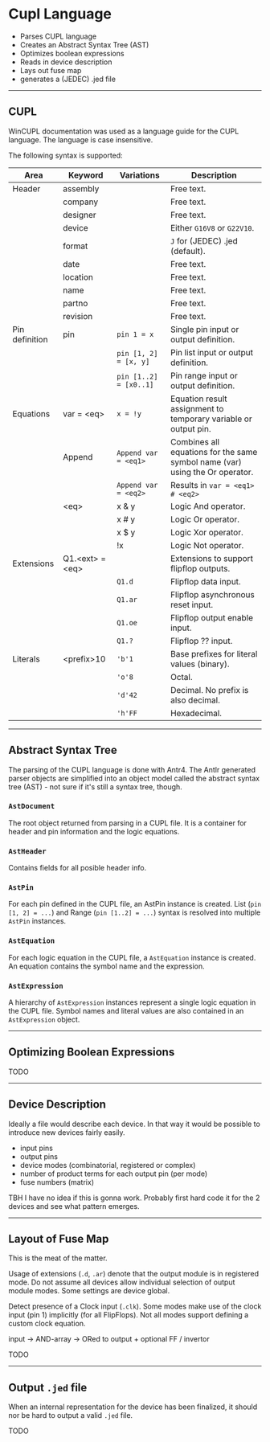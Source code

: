 # Cupl Language

- Parses CUPL language
- Creates an Abstract Syntax Tree (AST)
- Optimizes boolean expressions
- Reads in device description
- Lays out fuse map
- generates a (JEDEC) .jed file

---

## CUPL

WinCUPL documentation was used as a language guide for the CUPL language.
The language is case insensitive.

The following syntax is supported:

| Area | Keyword | Variations | Description |
| -- | -- | -- | -- |
| Header | assembly | | Free text. |
| | company | | Free text. |
| | designer | | Free text. |
| | device | | Either `G16V8` or `G22V10`. |
| | format | | `J` for (JEDEC) .jed (default). |
| | date | | Free text. |
| | location | | Free text. |
| | name | | Free text. |
| | partno | | Free text. |
| | revision | | Free text. |
| Pin definition | pin | `pin 1 = x` | Single pin input or output definition. |
| | | `pin [1, 2] = [x, y]` | Pin list input or output definition. |
| | | `pin [1..2] = [x0..1]` | Pin range input or output definition. |
| Equations | var = \<eq> | `x = !y` | Equation result assignment to temporary variable or output pin. |
| | Append | `Append var = <eq1>` | Combines all equations for the same symbol name (var) using the Or operator. |
| | | `Append var = <eq2>` | Results in `var = <eq1> # <eq2>` |
| | \<eq> | x & y | Logic And operator. |
| | | x # y | Logic Or operator. |
| | | x $ y | Logic Xor operator. |
| | | !x | Logic Not operator. |
| Extensions | Q1.\<ext> = \<eq> | | Extensions to support flipflop outputs. |
| | | `Q1.d` | Flipflop data input. |
| | | `Q1.ar` | Flipflop asynchronous reset input. |
| | | `Q1.oe` | Flipflop output enable input. |
| | | `Q1.?` | Flipflop ?? input. |
| Literals | \<prefix>10 | `'b'1` | Base prefixes for literal values (binary). |
| | | `'o'8` | Octal. |
| | | `'d'42` | Decimal. No prefix is also decimal. |
| | | `'h'FF` | Hexadecimal. |

---

## Abstract Syntax Tree

The parsing of the CUPL language is done with Antr4. The Antlr generated parser objects are simplified into an object model called the abstract syntax tree (AST) - not sure if it's still a syntax tree, though.

### `AstDocument`

The root object returned from parsing in a CUPL file. It is a container for header and pin information and the logic equations.

### `AstHeader`

Contains fields for all posible header info.

### `AstPin`

For each pin defined in the CUPL file, an AstPin instance is created. List (`pin [1, 2] = ...`) and Range (`pin [1..2] = ...`) syntax is resolved into multiple `AstPin` instances.

### `AstEquation`

For each logic equation in the CUPL file, a `AstEquation` instance is created.
An equation contains the symbol name and the expression.

### `AstExpression`

A hierarchy of `AstExpression` instances represent a single logic equation in the CUPL file.
Symbol names and literal values are also contained in an `AstExpression` object.

---

## Optimizing Boolean Expressions

TODO

---

## Device Description

Ideally a file would describe each device. In that way it would be possible to introduce new devices fairly easily.

- input pins
- output pins
- device modes (combinatorial, registered or complex)
- number of product terms for each output pin (per mode)
- fuse numbers (matrix)

TBH I have no idea if this is gonna work. Probably first hard code it for the 2 devices and see what pattern emerges.

---

## Layout of Fuse Map

This is the meat of the matter.

Usage of extensions (`.d`, `.ar`) denote that the output module is in registered mode.
Do not assume all devices allow individual selection of output module modes. Some settings are device global.

Detect presence of a Clock input (`.clk`). Some modes make use of the clock input (pin 1) implicitly (for all FlipFlops). Not all modes support defining a custom clock equation.

input -> AND-array -> ORed to output + optional FF / invertor

TODO

---

## Output `.jed` file

When an internal representation for the device has been finalized, it should nor be hard to output a valid `.jed` file.

TODO
